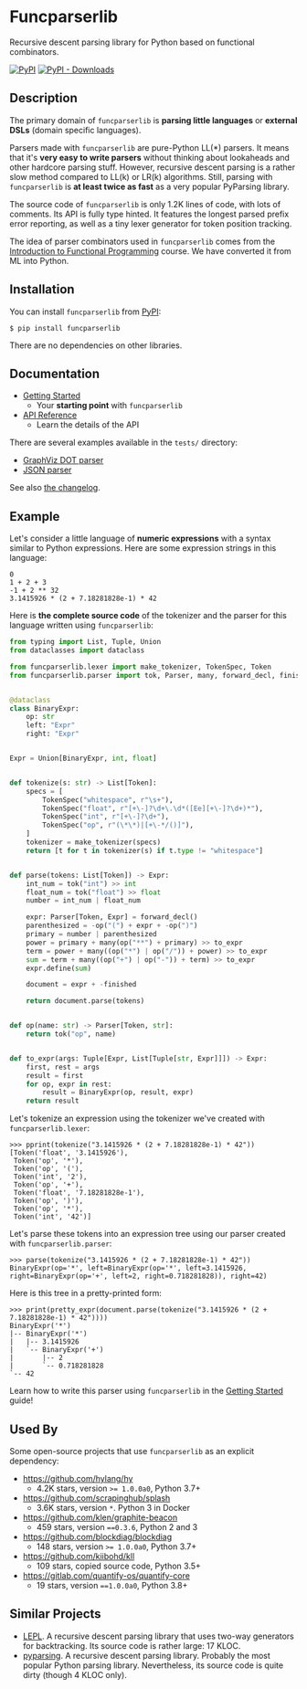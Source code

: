 Funcparserlib
=============

Recursive descent parsing library for Python based on functional combinators.

[![PyPI](https://img.shields.io/pypi/v/funcparserlib)](https://pypi.org/project/funcparserlib/)
[![PyPI - Downloads](https://img.shields.io/pypi/dm/funcparserlib)](https://pypi.org/project/funcparserlib/)


Description
-----------

The primary domain of `funcparserlib` is **parsing little languages** or **external DSLs** (domain specific languages).

Parsers made with `funcparserlib` are pure-Python LL(\*) parsers. It means that it's **very easy to write parsers** without thinking about lookaheads and other hardcore parsing stuff. However, recursive descent parsing is a rather slow method compared to LL(k) or LR(k) algorithms. Still, parsing with `funcparserlib` is **at least twice as fast** as a very popular PyParsing library.

The source code of `funcparserlib` is only 1.2K lines of code, with lots of comments. Its API is fully type hinted. It features the longest parsed prefix error reporting, as well as a tiny lexer generator for token position tracking.

The idea of parser combinators used in `funcparserlib` comes from the [Introduction to Functional Programming](https://www.cl.cam.ac.uk/teaching/Lectures/funprog-jrh-1996/) course. We have converted it from ML into Python.


Installation
------------

You can install `funcparserlib` from [PyPI](https://pypi.org/project/funcparserlib/):

```shell
$ pip install funcparserlib
```

There are no dependencies on other libraries.


Documentation
-------------

* [Getting Started](https://funcparserlib.pirx.ru/getting-started/)
    * Your **starting point** with `funcparserlib`
* [API Reference](https://funcparserlib.pirx.ru/api/)
    * Learn the details of the API

There are several examples available in the `tests/` directory:

* [GraphViz DOT parser](https://github.com/vlasovskikh/funcparserlib/blob/master/tests/dot.py)
* [JSON parser](https://github.com/vlasovskikh/funcparserlib/blob/master/tests/json.py)

See also [the changelog](https://funcparserlib.pirx.ru/changes/).


Example
-------

Let's consider a little language of **numeric expressions** with a syntax similar to Python expressions. Here are some expression strings in this language:

```
0
1 + 2 + 3
-1 + 2 ** 32
3.1415926 * (2 + 7.18281828e-1) * 42
```


Here is **the complete source code** of the tokenizer and the parser for this language written using `funcparserlib`:

```python
from typing import List, Tuple, Union
from dataclasses import dataclass

from funcparserlib.lexer import make_tokenizer, TokenSpec, Token
from funcparserlib.parser import tok, Parser, many, forward_decl, finished


@dataclass
class BinaryExpr:
    op: str
    left: "Expr"
    right: "Expr"


Expr = Union[BinaryExpr, int, float]


def tokenize(s: str) -> List[Token]:
    specs = [
        TokenSpec("whitespace", r"\s+"),
        TokenSpec("float", r"[+\-]?\d+\.\d*([Ee][+\-]?\d+)*"),
        TokenSpec("int", r"[+\-]?\d+"),
        TokenSpec("op", r"(\*\*)|[+\-*/()]"),
    ]
    tokenizer = make_tokenizer(specs)
    return [t for t in tokenizer(s) if t.type != "whitespace"]


def parse(tokens: List[Token]) -> Expr:
    int_num = tok("int") >> int
    float_num = tok("float") >> float
    number = int_num | float_num

    expr: Parser[Token, Expr] = forward_decl()
    parenthesized = -op("(") + expr + -op(")")
    primary = number | parenthesized
    power = primary + many(op("**") + primary) >> to_expr
    term = power + many((op("*") | op("/")) + power) >> to_expr
    sum = term + many((op("+") | op("-")) + term) >> to_expr
    expr.define(sum)

    document = expr + -finished

    return document.parse(tokens)


def op(name: str) -> Parser[Token, str]:
    return tok("op", name)


def to_expr(args: Tuple[Expr, List[Tuple[str, Expr]]]) -> Expr:
    first, rest = args
    result = first
    for op, expr in rest:
        result = BinaryExpr(op, result, expr)
    return result
```

Let's tokenize an expression using the tokenizer we've created with `funcparserlib.lexer`:

```pycon
>>> pprint(tokenize("3.1415926 * (2 + 7.18281828e-1) * 42"))
[Token('float', '3.1415926'),
 Token('op', '*'),
 Token('op', '('),
 Token('int', '2'),
 Token('op', '+'),
 Token('float', '7.18281828e-1'),
 Token('op', ')'),
 Token('op', '*'),
 Token('int', '42')]

```

Let's parse these tokens into an expression tree using our parser created with `funcparserlib.parser`:

```pycon
>>> parse(tokenize("3.1415926 * (2 + 7.18281828e-1) * 42"))
BinaryExpr(op='*', left=BinaryExpr(op='*', left=3.1415926, right=BinaryExpr(op='+', left=2, right=0.718281828)), right=42)

```

Here is this tree in a pretty-printed form:

```pycon
>>> print(pretty_expr(document.parse(tokenize("3.1415926 * (2 + 7.18281828e-1) * 42"))))
BinaryExpr('*')
|-- BinaryExpr('*')
|   |-- 3.1415926
|   `-- BinaryExpr('+')
|       |-- 2
|       `-- 0.718281828
`-- 42

```

Learn how to write this parser using `funcparserlib` in the [Getting Started](https://funcparserlib.pirx.ru/getting-started/) guide!


Used By
-------

Some open-source projects that use `funcparserlib` as an explicit dependency:

* https://github.com/hylang/hy
    * 4.2K stars, version `>= 1.0.0a0`, Python 3.7+
* https://github.com/scrapinghub/splash
    * 3.6K stars, version `*`. Python 3 in Docker
* https://github.com/klen/graphite-beacon
    * 459 stars, version `==0.3.6`, Python 2 and 3
* https://github.com/blockdiag/blockdiag
    * 148 stars, version `>= 1.0.0a0`, Python 3.7+
* https://github.com/kiibohd/kll
    * 109 stars, copied source code, Python 3.5+
* https://gitlab.com/quantify-os/quantify-core
    * 19 stars, version `==1.0.0a0`, Python 3.8+


Similar Projects
----------------

* [LEPL](https://code.google.com/p/lepl/). A recursive descent parsing library that uses two-way generators for backtracking. Its source code is rather large: 17 KLOC.
* [pyparsing](https://github.com/pyparsing/pyparsing/). A recursive descent parsing library. Probably the most popular Python parsing library. Nevertheless, its source code is quite dirty (though 4 KLOC only).
